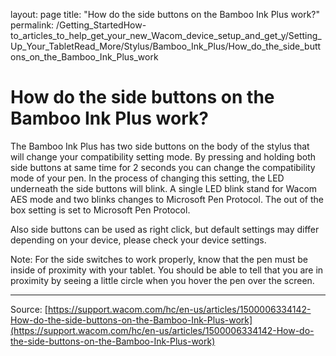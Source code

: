 layout: page
title: "How do the side buttons on the Bamboo Ink Plus work?"
permalink: /Getting_StartedHow-to_articles_to_help_get_your_new_Wacom_device_setup_and_get_y/Setting_Up_Your_TabletRead_More/Stylus/Bamboo_Ink_Plus/How_do_the_side_buttons_on_the_Bamboo_Ink_Plus_work

# How do the side buttons on the Bamboo Ink Plus work?

The Bamboo Ink Plus has two side buttons on the body of the stylus that will change your compatibility setting mode. By pressing and holding both side buttons at same time for 2 seconds you can change the compatibility mode of your pen. In the process of changing this setting, the LED underneath the side buttons will blink. A single LED blink stand for Wacom AES mode and two blinks changes to Microsoft Pen Protocol. The out of the box setting is set to Microsoft Pen Protocol.


Also side buttons can be used as right click, but default settings may differ depending on your device, please check your device settings.


Note: For the side switches to work properly, know that the pen must be inside of proximity with your tablet. You should be able to tell that you are in proximity by seeing a little circle when you hover the pen over the screen.

---
Source: [https://support.wacom.com/hc/en-us/articles/1500006334142-How-do-the-side-buttons-on-the-Bamboo-Ink-Plus-work](https://support.wacom.com/hc/en-us/articles/1500006334142-How-do-the-side-buttons-on-the-Bamboo-Ink-Plus-work)
